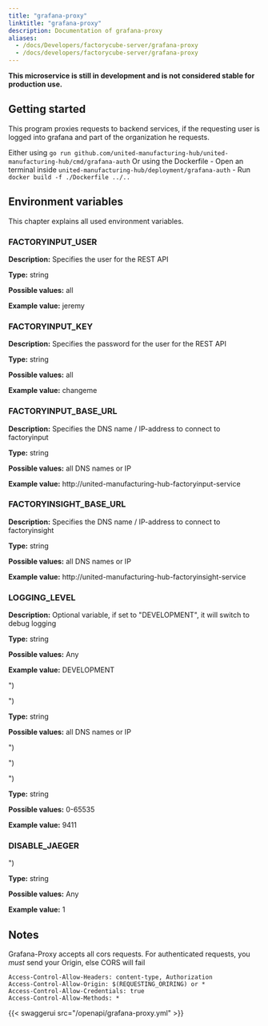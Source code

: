 ```yaml
---
title: "grafana-proxy"
linktitle: "grafana-proxy"
description: Documentation of grafana-proxy
aliases:
  - /docs/Developers/factorycube-server/grafana-proxy
  - /docs/developers/factorycube-server/grafana-proxy
---
```


**This microservice is still in development and is not considered stable for production use.**

## Getting started

This program proxies requests to backend services, if the requesting user is logged into grafana and part of the organization he requests.

Either using `go run github.com/united-manufacturing-hub/united-manufacturing-hub/cmd/grafana-auth`
Or using the Dockerfile
    - Open an terminal inside `united-manufacturing-hub/deployment/grafana-auth`
    - Run `docker build -f ./Dockerfile ../..`

## Environment variables

This chapter explains all used environment variables.

### FACTORYINPUT_USER

**Description:** Specifies the user for the REST API 

**Type:** string

**Possible values:** all

**Example value:**  jeremy

### FACTORYINPUT_KEY

**Description:** Specifies the password for the user for the REST API 

**Type:** string

**Possible values:** all

**Example value:**  changeme

### FACTORYINPUT_BASE_URL

**Description:** Specifies the DNS name / IP-address to connect to factoryinput

**Type:** string

**Possible values:** all DNS names or IP 

**Example value:**  http://united-manufacturing-hub-factoryinput-service

### FACTORYINSIGHT_BASE_URL

**Description:** Specifies the DNS name / IP-address to connect to factoryinsight

**Type:** string

**Possible values:** all DNS names or IP

**Example value:**  http://united-manufacturing-hub-factoryinsight-service

### LOGGING_LEVEL

**Description:** Optional variable, if set to "DEVELOPMENT", it will switch to debug logging

**Type:** string

**Possible values:** Any

**Example value:**  DEVELOPMENT

")

")

**Type:** string

**Possible values:** all DNS names or IP

")

")

")

**Type:** string

**Possible values:** 0-65535

**Example value:**  9411

### DISABLE_JAEGER

")

**Type:** string

**Possible values:** Any

**Example value:**  1





## Notes
Grafana-Proxy accepts all cors requests.
For authenticated requests, you *must* send your Origin, else CORS will fail
```
Access-Control-Allow-Headers: content-type, Authorization
Access-Control-Allow-Origin: $(REQUESTING_ORIRING) or *
Access-Control-Allow-Credentials: true
Access-Control-Allow-Methods: *
```

{{< swaggerui src="/openapi/grafana-proxy.yml" >}}

